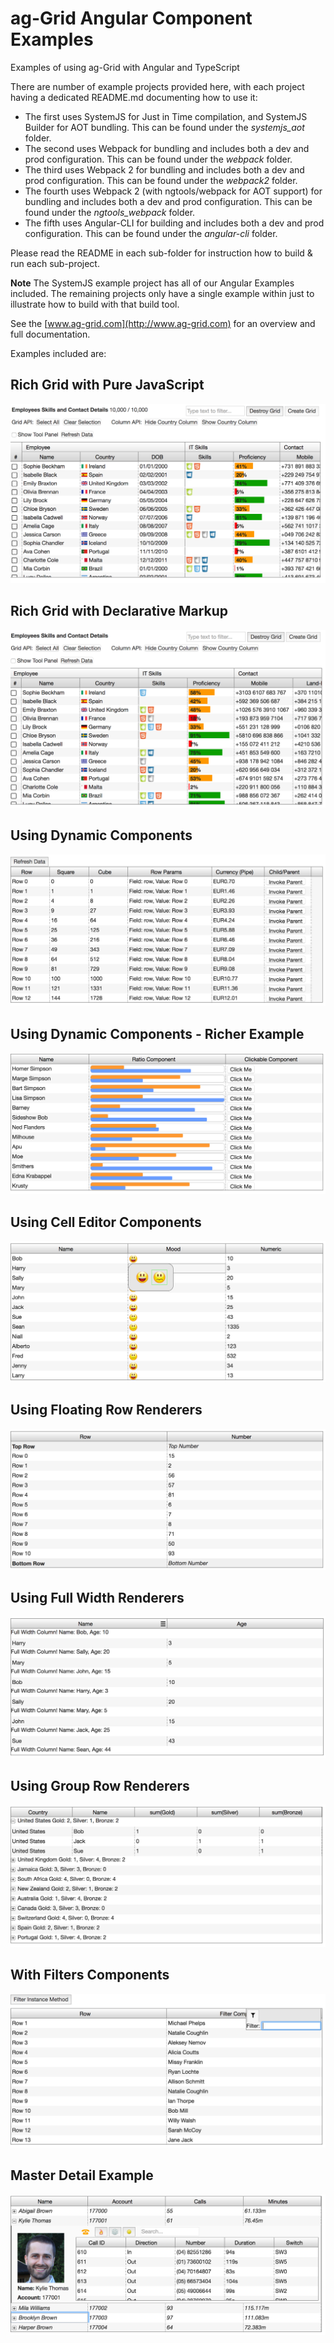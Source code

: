 
ag-Grid Angular Component Examples
===================

Examples of using ag-Grid with Angular and TypeScript

There are number of example projects provided here, with each project having a dedicated README.md documenting how to use it:

* The first uses SystemJS for Just in Time compilation, and SystemJS Builder for AOT bundling. This can be found under the *systemjs_aot* folder.
* The second uses Webpack for bundling and includes both a dev and prod configuration. This can be found under the *webpack* folder.
* The third uses Webpack 2 for bundling and includes both a dev and prod configuration. This can be found under the *webpack2* folder.
* The fourth uses Webpack 2 (with ngtools/webpack for AOT support) for bundling and includes both a dev and prod configuration. This can be found under the *ngtools_webpack* folder.
* The fifth uses Angular-CLI for building and includes both a dev and prod configuration. This can be found under the *angular-cli* folder.

Please read the README in each sub-folder for instruction how to build & run each sub-project.

**Note** The SystemJS example project has all of our Angular Examples included. The remaining projects only have a single 
example within just to illustrate how to build with that build tool.  


See the [www.ag-grid.com](http://www.ag-grid.com) for an overview and full documentation.

Examples included are:

## Rich Grid with Pure JavaScript
![Rich Grid with Pure JavaScript](/docs/images/rich-grid.png?raw=true "Rich Grid with Pure JavaScript")
## Rich Grid with Declarative Markup
![Rich Grid with Declarative Markup](/docs/images/declarative.png?raw=true "Rich Grid with Declarative Markup")
## Using Dynamic Components
![Using Dynamic Components](/docs/images/dynamic.png?raw=true "Using Dynamic Components")
## Using Dynamic Components - Richer Example
![Using Dynamic Components - Richer Example](/docs/images/rich-dynamic.png?raw=true "Using Dynamic Components - Richer Example")
## Using Cell Editor Components
![Using Cell Editor Components](/docs/images/editor.png?raw=true "Using Cell Editor Components")
## Using Floating Row Renderers
![Using Floating Row Renderers](/docs/images/floating-row.png?raw=true "Using Floating Row Renderers")
## Using Full Width Renderers
![Using Full Width Renderers](/docs/images/full-width.png?raw=true "Using Full Width Renderers")
## Using Group Row Renderers
![Using Group Row Renderers](/docs/images/grouped-row.png?raw=true "Using Group Row Renderers")
## With Filters Components
![With Filters Components](/docs/images/filter.png?raw=true "With Filters Components")
## Master Detail Example
![Master Detail Example](/docs/images/master-detail.png?raw=true "Master Detail Example")


